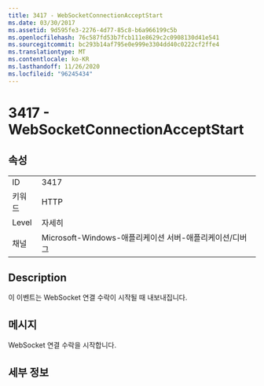 ```yaml
---
title: 3417 - WebSocketConnectionAcceptStart
ms.date: 03/30/2017
ms.assetid: 9d595fe3-2276-4d77-85c8-b6a966199c5b
ms.openlocfilehash: 76c587fd53b7fcb111e8629c2c0908130d41e541
ms.sourcegitcommit: bc293b14af795e0e999e3304dd40c0222cf2ffe4
ms.translationtype: MT
ms.contentlocale: ko-KR
ms.lasthandoff: 11/26/2020
ms.locfileid: "96245434"
---
```

# <a name="3417---websocketconnectionacceptstart"></a>3417 - WebSocketConnectionAcceptStart

## <a name="properties"></a>속성  
  
|||  
|-|-|  
|ID|3417|  
|키워드|HTTP|  
|Level|자세히|  
|채널|Microsoft-Windows-애플리케이션 서버-애플리케이션/디버그|  
  
## <a name="description"></a>Description  

 이 이벤트는 WebSocket 연결 수락이 시작될 때 내보내집니다.  
  
## <a name="message"></a>메시지  

 WebSocket 연결 수락을 시작합니다.  
  
## <a name="details"></a>세부 정보
